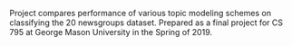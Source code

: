 Project compares performance of various topic modeling schemes on classifying
the 20 newsgroups dataset. Prepared as a final project for CS 795 at George 
Mason University in the Spring of 2019.

